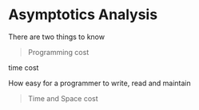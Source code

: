 # Asymptotics Analysis

There are two things to know

> Programming cost
 
 time cost 

 How easy for a programmer to write, read and maintain

> Time and Space cost